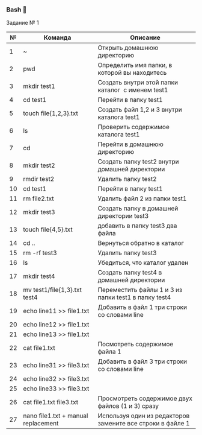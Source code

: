 ### Bash 👋

Задание № 1 
<table class="tableizer-table">
<thead><tr class="tableizer-firstrow"><th>№</th><th>Команда</th><th>Описание</th></tr></thead><tbody>
 <tr><td>1</td><td>~ </td><td>Открыть домашнюю директорию</td></tr>
 <tr><td>2</td><td>pwd</td><td>Определить имя папки, в которой вы находитесь</td></tr>
 <tr><td>3</td><td>mkdir test1</td><td>Создать внутри этой папки каталог  с именем test1</td></tr>
 <tr><td>4</td><td>cd test1</td><td>Перейти в папку test1</td></tr>
 <tr><td>5</td><td>touch file{1,2,3}.txt</td><td>Создать файл 1,2 и 3 внутри каталога test1</td></tr>
 <tr><td>6</td><td>ls</td><td>Проверить содержимое каталога test1</td></tr>
 <tr><td>7</td><td>cd</td><td>Перейти в домашнюю директорию</td></tr>
 <tr><td>8</td><td>mkdir test2 </td><td>Создать папку test2 внутри домашней директории</td></tr>
 <tr><td>9</td><td>rmdir test2</td><td>Удалить папку test2</td></tr>
 <tr><td>10</td><td>cd test1</td><td>Перейти в папку test1</td></tr>
 <tr><td>11</td><td>rm file2.txt</td><td>Удалить файл 2 из папки test1</td></tr>
 <tr><td>12</td><td>mkdir test3</td><td>Создать папку в домашней директории test3</td></tr>
 <tr><td>13</td><td>touch file{4,5}.txt</td><td>добавить в папку test3 два файла</td></tr>
 <tr><td>14</td><td>cd ..</td><td>Вернуться обратно в каталог</td></tr>
 <tr><td>15</td><td>rm -rf test3</td><td>Удалить папку test3</td></tr>
 <tr><td>16</td><td>ls</td><td>Убедиться, что каталог удален</td></tr>
 <tr><td>17</td><td>mkdir test4</td><td>Создать папку test4 в домашней директории</td></tr>
 <tr><td>18</td><td>mv test1/file{1,3}.txt test4</td><td>Переместить файлы 1 и 3 из папки test1 в папку test4</td></tr>
 <tr><td>19</td><td>echo line11 >> file1.txt</td><td> Добавить в файл 1 три строки со словами line</td></tr>
 <tr><td>20</td><td>echo line12 >> file1.txt            </td><td>&nbsp;</td></tr>
 <tr><td>21</td><td>echo line13 >> file1.txt</td><td>&nbsp;</td></tr>
 <tr><td>22</td><td>cat file1.txt</td><td>Посмотреть содержимое файла 1</td></tr>
 <tr><td>23</td><td>echo line31 >> file3.txt</td><td>Добавить в файл 3 три строки со словами line</td></tr>
 <tr><td>24</td><td>echo line32 >> file3.txt</td><td>&nbsp;</td></tr>
 <tr><td>25</td><td>echo line33 >> file3.txt</td><td>&nbsp;</td></tr>
 <tr><td>26</td><td>cat file1.txt file3.txt</td><td>Просмотреть содержимое двух файлов (1 и 3) сразу</td></tr>
 <tr><td>27</td><td>nano file1.txt + manual replacement</td><td>Используя один из редакторов замените все строки в файле 1</td></tr>
</tbody></table>
<!--
**RomanRRC/RomanRRC** is a ✨ _special_ ✨ repository because its `README.md` (this file) appears on your GitHub profile.

Here are some ideas to get you started:

- 🔭 I’m currently working on ...
- 🌱 I’m currently learning ...
- 👯 I’m looking to collaborate on ...
- 🤔 I’m looking for help with ...
- 💬 Ask me about ...
- 📫 How to reach me: ...
- 😄 Pronouns: ...
- ⚡ Fun fact: ...
-->

